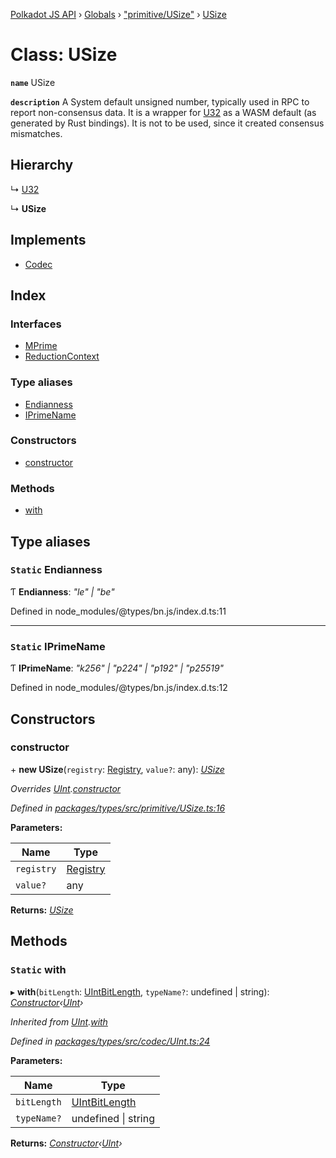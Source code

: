 [Polkadot JS API](../README.md) › [Globals](../globals.md) › ["primitive/USize"](../modules/_primitive_usize_.md) › [USize](_primitive_usize_.usize.md)

# Class: USize

**`name`** USize

**`description`** 
A System default unsigned number, typically used in RPC to report non-consensus
data. It is a wrapper for [U32](_primitive_u32_.u32.md) as a WASM default (as generated by Rust bindings).
It is not to be used, since it created consensus mismatches.

## Hierarchy

  ↳ [U32](_primitive_u32_.u32.md)

  ↳ **USize**

## Implements

* [Codec](../interfaces/_types_codec_.codec.md)

## Index

### Interfaces

* [MPrime](../interfaces/_primitive_usize_.usize.mprime.md)
* [ReductionContext](../interfaces/_primitive_usize_.usize.reductioncontext.md)

### Type aliases

* [Endianness](_primitive_usize_.usize.md#static-endianness)
* [IPrimeName](_primitive_usize_.usize.md#static-iprimename)

### Constructors

* [constructor](_primitive_usize_.usize.md#constructor)

### Methods

* [with](_primitive_usize_.usize.md#static-with)

## Type aliases

### `Static` Endianness

Ƭ **Endianness**: *"le" | "be"*

Defined in node_modules/@types/bn.js/index.d.ts:11

___

### `Static` IPrimeName

Ƭ **IPrimeName**: *"k256" | "p224" | "p192" | "p25519"*

Defined in node_modules/@types/bn.js/index.d.ts:12

## Constructors

###  constructor

\+ **new USize**(`registry`: [Registry](../interfaces/_types_registry_.registry.md), `value?`: any): *[USize](_primitive_usize_.usize.md)*

*Overrides [UInt](_codec_uint_.uint.md).[constructor](_codec_uint_.uint.md#constructor)*

*Defined in [packages/types/src/primitive/USize.ts:16](https://github.com/polkadot-js/api/blob/ccfab75f41/packages/types/src/primitive/USize.ts#L16)*

**Parameters:**

Name | Type |
------ | ------ |
`registry` | [Registry](../interfaces/_types_registry_.registry.md) |
`value?` | any |

**Returns:** *[USize](_primitive_usize_.usize.md)*

## Methods

### `Static` with

▸ **with**(`bitLength`: [UIntBitLength](../modules/_codec_abstractint_.md#uintbitlength), `typeName?`: undefined | string): *[Constructor](../interfaces/_types_codec_.constructor.md)‹[UInt](_codec_uint_.uint.md)›*

*Inherited from [UInt](_codec_uint_.uint.md).[with](_codec_uint_.uint.md#static-with)*

*Defined in [packages/types/src/codec/UInt.ts:24](https://github.com/polkadot-js/api/blob/ccfab75f41/packages/types/src/codec/UInt.ts#L24)*

**Parameters:**

Name | Type |
------ | ------ |
`bitLength` | [UIntBitLength](../modules/_codec_abstractint_.md#uintbitlength) |
`typeName?` | undefined &#124; string |

**Returns:** *[Constructor](../interfaces/_types_codec_.constructor.md)‹[UInt](_codec_uint_.uint.md)›*
